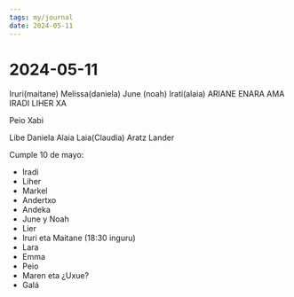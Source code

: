 ```yaml
---
tags: my/journal
date: 2024-05-11
---
```


# 2024-05-11

Iruri(maitane)
Melissa(daniela)
June (noah)
Irati(alaia)
ARIANE
ENARA
AMA
IRADI LIHER
XA

Peio
Xabi

Libe
Daniela
Alaia
Laia(Claudia)
Aratz
Lander


Cumple 10 de mayo:
- Iradi
- ⁠Liher
- Markel
- ⁠Andertxo
- Andeka
- ⁠June y Noah
- Lier
- Iruri eta Maitane (18:30 inguru)
- ⁠Lara
- Emma
- ⁠Peio 
- Maren eta ¿Uxue?
- ⁠Galá
